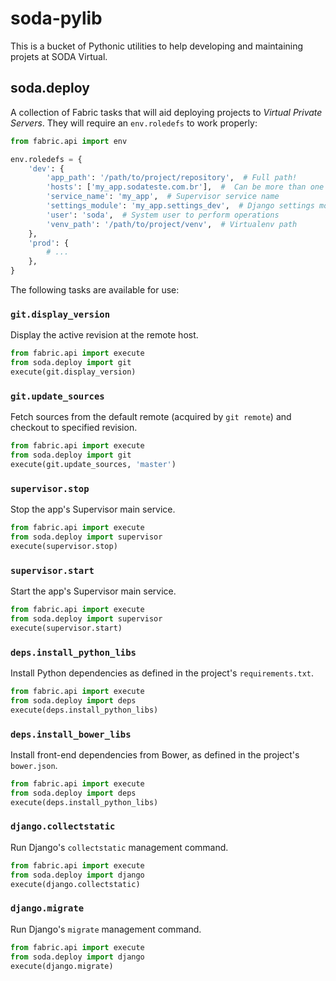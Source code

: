 # soda-pylib

This is a bucket of Pythonic utilities to help developing and maintaining
projets at SODA Virtual.


## soda.deploy

A collection of Fabric tasks that will aid deploying projects to *Virtual
Private Servers*. They will require an `env.roledefs` to work properly:

```python
from fabric.api import env

env.roledefs = {
    'dev': {
        'app_path': '/path/to/project/repository',  # Full path!
        'hosts': ['my_app.sodateste.com.br'],  #  Can be more than one
        'service_name': 'my_app',  # Supervisor service name
        'settings_module': 'my_app.settings_dev',  # Django settings module
        'user': 'soda',  # System user to perform operations
        'venv_path': '/path/to/project/venv',  # Virtualenv path
    },
    'prod': {
        # ...
    },
}
```

The following tasks are available for use:

### `git.display_version`

Display the active revision at the remote host.

```python
from fabric.api import execute
from soda.deploy import git
execute(git.display_version)
```


### `git.update_sources`

Fetch sources from the default remote (acquired by `git remote`) and checkout
to specified revision.

```python
from fabric.api import execute
from soda.deploy import git
execute(git.update_sources, 'master')
```


### `supervisor.stop`

Stop the app's Supervisor main service.

```python
from fabric.api import execute
from soda.deploy import supervisor
execute(supervisor.stop)
```


### `supervisor.start`

Start the app's Supervisor main service.

```python
from fabric.api import execute
from soda.deploy import supervisor
execute(supervisor.start)
```


### `deps.install_python_libs`

Install Python dependencies as defined in the project's `requirements.txt`.

```python
from fabric.api import execute
from soda.deploy import deps
execute(deps.install_python_libs)
```


### `deps.install_bower_libs`

Install front-end dependencies from Bower, as defined in the project's
`bower.json`.

```python
from fabric.api import execute
from soda.deploy import deps
execute(deps.install_python_libs)
```


### `django.collectstatic`

Run Django's `collectstatic` management command.

```python
from fabric.api import execute
from soda.deploy import django
execute(django.collectstatic)
```


### `django.migrate`

Run Django's `migrate` management command.

```python
from fabric.api import execute
from soda.deploy import django
execute(django.migrate)
```

